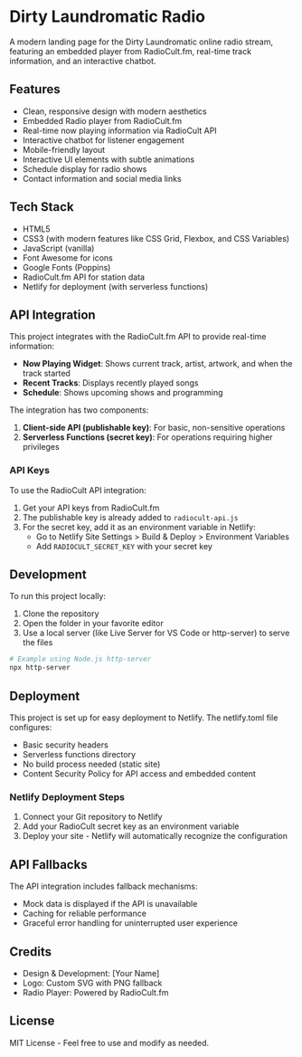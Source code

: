 # Dirty Laundromatic Radio

A modern landing page for the Dirty Laundromatic online radio stream, featuring an embedded player from RadioCult.fm, real-time track information, and an interactive chatbot.

## Features

- Clean, responsive design with modern aesthetics
- Embedded Radio player from RadioCult.fm
- Real-time now playing information via RadioCult API
- Interactive chatbot for listener engagement
- Mobile-friendly layout
- Interactive UI elements with subtle animations
- Schedule display for radio shows
- Contact information and social media links

## Tech Stack

- HTML5
- CSS3 (with modern features like CSS Grid, Flexbox, and CSS Variables)
- JavaScript (vanilla)
- Font Awesome for icons
- Google Fonts (Poppins)
- RadioCult.fm API for station data
- Netlify for deployment (with serverless functions)

## API Integration

This project integrates with the RadioCult.fm API to provide real-time information:

- **Now Playing Widget**: Shows current track, artist, artwork, and when the track started
- **Recent Tracks**: Displays recently played songs
- **Schedule**: Shows upcoming shows and programming

The integration has two components:

1. **Client-side API (publishable key)**: For basic, non-sensitive operations
2. **Serverless Functions (secret key)**: For operations requiring higher privileges

### API Keys

To use the RadioCult API integration:

1. Get your API keys from RadioCult.fm
2. The publishable key is already added to `radiocult-api.js`
3. For the secret key, add it as an environment variable in Netlify:
   - Go to Netlify Site Settings > Build & Deploy > Environment Variables
   - Add `RADIOCULT_SECRET_KEY` with your secret key

## Development

To run this project locally:

1. Clone the repository
2. Open the folder in your favorite editor
3. Use a local server (like Live Server for VS Code or http-server) to serve the files

```bash
# Example using Node.js http-server
npx http-server
```

## Deployment

This project is set up for easy deployment to Netlify. The netlify.toml file configures:

- Basic security headers
- Serverless functions directory
- No build process needed (static site)
- Content Security Policy for API access and embedded content

### Netlify Deployment Steps

1. Connect your Git repository to Netlify
2. Add your RadioCult secret key as an environment variable
3. Deploy your site - Netlify will automatically recognize the configuration

## API Fallbacks

The API integration includes fallback mechanisms:

- Mock data is displayed if the API is unavailable
- Caching for reliable performance
- Graceful error handling for uninterrupted user experience

## Credits

- Design & Development: [Your Name]
- Logo: Custom SVG with PNG fallback
- Radio Player: Powered by RadioCult.fm

## License

MIT License - Feel free to use and modify as needed.
